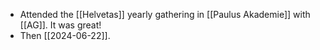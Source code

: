 - Attended the [[Helvetas]] yearly gathering in [[Paulus Akademie]] with [[AG]]. It was great!
- Then [[2024-06-22]].